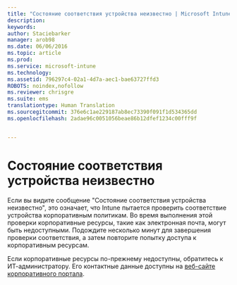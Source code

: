 ```yaml
---
title: "Состояние соответствия устройства неизвестно | Microsoft Intune"
description: 
keywords: 
author: Staciebarker
manager: arob98
ms.date: 06/06/2016
ms.topic: article
ms.prod: 
ms.service: microsoft-intune
ms.technology: 
ms.assetid: 796297c4-02a1-4d7a-aec1-bae63727ffd3
ROBOTS: noindex,nofollow
ms.reviewer: chrisgre
ms.suite: ems
translationtype: Human Translation
ms.sourcegitcommit: 376e6c1ae229187ab8ec73390f091f1d534365dd
ms.openlocfilehash: 2adae96c0051056beae86b12dfef1234c00fff9f


---
```



# Состояние соответствия устройства неизвестно

Если вы видите сообщение "Состояние соответствия устройства неизвестно", это означает, что Intune пытается проверить соответствие устройства корпоративным политикам. Во время выполнения этой проверки корпоративные ресурсы, такие как электронная почта, могут быть недоступными. Подождите несколько минут для завершения проверки соответствия, а затем повторите попытку доступа к корпоративным ресурсам. 

Если корпоративные ресурсы по-прежнему недоступны, обратитесь к ИТ-администратору. Его контактные данные доступны на [веб-сайте корпоративного портала](http://portal.manage.microsoft.com).



<!--HONumber=Jul16_HO3-->


